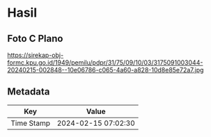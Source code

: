 # Hasil

## Foto C Plano

https://sirekap-obj-formc.kpu.go.id/1949/pemilu/pdpr/31/75/09/10/03/3175091003044-20240215-002848--10e06786-c065-4a60-a828-10d8e85e72a7.jpg


## Metadata

| Key        | Value               |
| ---------- | ------------------- |
| Time Stamp | 2024-02-15 07:02:30 |



